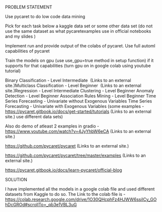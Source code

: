 PROBLEM STATEMENT 

Use pycaret to do low code data mining 

 

Pick for each task below a kaggle data set or some other data set (do not use the same dataset as what pycaretexamples use in official notebooks and my slides )

Implement run and provide output of the colabs of pycaret. Use full automl capabilities of pycaret

 

Train the models on gpu (use use_gpu=true method in setup function) if it supports for that capabilities (turn gpu on in google colab using youtube tutorial)

 

 

Binary Classification - Level Intermediate
​ (Links to an external site.)Multiclass Classification - Level Beginner
​ (Links to an external site.)Regression - Level Intermediate
Clustering - Level Beginner
Anomaly Detection - Level Beginner
Association Rules Mining - Level Beginner
Time Series Forecasting - Univariate without Exogenous Variables
Time Series Forecasting - Univariate with Exogenous Variables
(some examples - https://pycaret.gitbook.io/docs/get-started/tutorials (Links to an external site.) use different data sets)

Also do demo of atleast 2 examples in gradio -
https://www.youtube.com/watch?v=4JyYhbW6eCA (Links to an external site.)


 

https://github.com/pycaret/pycaret (Links to an external site.)

 

https://github.com/pycaret/pycaret/tree/master/examples (Links to an external site.)

 
https://pycaret.gitbook.io/docs/learn-pycaret/official-blog



SOLUTION

I have implemented all the models in a google colab file and used different datasets from Kaggle to do so.
The Link to the colab file is - https://colab.research.google.com/drive/1O30QHcphFz4HJWW6ssiICy_GOhDcGROd#scrollTo=_qb3e1VBL3uG
